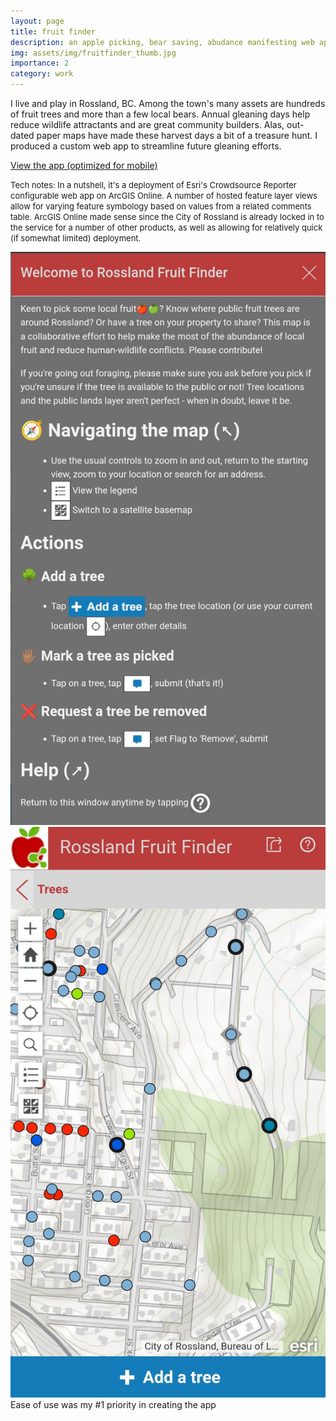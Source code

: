 ```yaml
---
layout: page
title: fruit finder
description: an apple picking, bear saving, abudance manifesting web app
img: assets/img/fruitfinder_thumb.jpg
importance: 2
category: work
---
```


I live and play in Rossland, BC. Among the town's many assets are hundreds of fruit trees and more than a few local bears. Annual gleaning days help reduce wildlife attractants and are great community builders. Alas, out-dated paper maps have made these harvest days a bit of a treasure hunt. I produced a custom web app to streamline future gleaning efforts.

[View the app (optimized for mobile)](https://arcg.is/Dn5Dy)

<font size="2">Tech notes: In a nutshell, it's a deployment of Esri's Crowdsource Reporter configurable web app on ArcGIS Online. A number of hosted feature layer views allow for varying feature symbology based on values from a related comments table. ArcGIS Online made sense since the City of Rossland is already locked in to the service for a number of other products, as well as allowing for relatively quick (if somewhat limited) deployment.</font><br>

<div class="row">
    <div class="col-sm mt-3 mt-md-0">
        <img src="/assets/img/fruitfinder2.jpg" title="Get data from DriveBC" class="img-fluid rounded z-depth-1" data-zoomable/>
    </div>
    <div class="col-sm mt-3 mt-md-0">
        <img src="/assets/img/fruitfinder1.jpg" title="Write feature classes" class="img-fluid rounded z-depth-1" data-zoomable/>
    </div>
</div>
<div class="caption">
    Ease of use was my #1 priority in creating the app
</div>